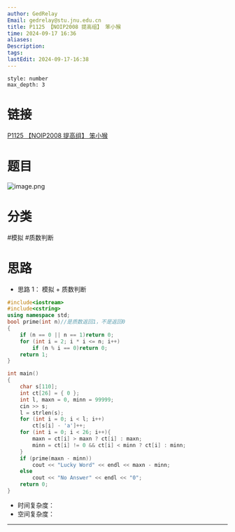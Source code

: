 ```yaml
---
author: GedRelay
Email: gedrelay@stu.jnu.edu.cn
title: P1125 【NOIP2008 提高组】 笨小猴
time: 2024-09-17 16:36
aliases: 
Description: 
tags: 
lastEdit: 2024-09-17-16:38
---
```


```toc
style: number
max_depth: 3
```

# 链接
[P1125 【NOIP2008 提高组】 笨小猴](https://www.luogu.com.cn/problem/P1125) 

# 题目
![image.png](https://ged-pic-bed.oss-cn-guangzhou.aliyuncs.com/img/202409171636837.png)


# 分类
#模拟 #质数判断 

# 思路
- 思路 1：
模拟 + 质数判断


```cpp
#include<iostream>
#include<cstring>
using namespace std;
bool prime(int n)//是质数返回1，不是返回0
{
	if (n == 0 || n == 1)return 0;
	for (int i = 2; i * i <= n; i++)
		if (n % i == 0)return 0;
	return 1;
}

int main()
{
	char s[110];
	int ct[26] = { 0 };
	int l, maxn = 0, minn = 99999;
	cin >> s;
	l = strlen(s);
	for (int i = 0; i < l; i++)
		ct[s[i] - 'a']++;
	for (int i = 0; i < 26; i++){
		maxn = ct[i] > maxn ? ct[i] : maxn;
		minn = ct[i] != 0 && ct[i] < minn ? ct[i] : minn;
	}
	if (prime(maxn - minn))
		cout << "Lucky Word" << endl << maxn - minn;
	else
		cout << "No Answer" << endl << "0";
	return 0;
}
```


- 时间复杂度：
- 空间复杂度：


---

